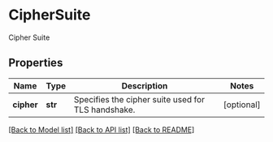 # CipherSuite

Cipher Suite

## Properties
Name | Type | Description | Notes
------------ | ------------- | ------------- | -------------
**cipher** | **str** | Specifies the cipher suite used for TLS handshake. | [optional] 

[[Back to Model list]](../README.md#documentation-for-models) [[Back to API list]](../README.md#documentation-for-api-endpoints) [[Back to README]](../README.md)


